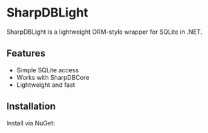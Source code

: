 ﻿# SharpDBLight

SharpDBLight is a lightweight ORM-style wrapper for SQLite in .NET.

## Features

- Simple SQLite access
- Works with SharpDBCore
- Lightweight and fast

## Installation

Install via NuGet:

